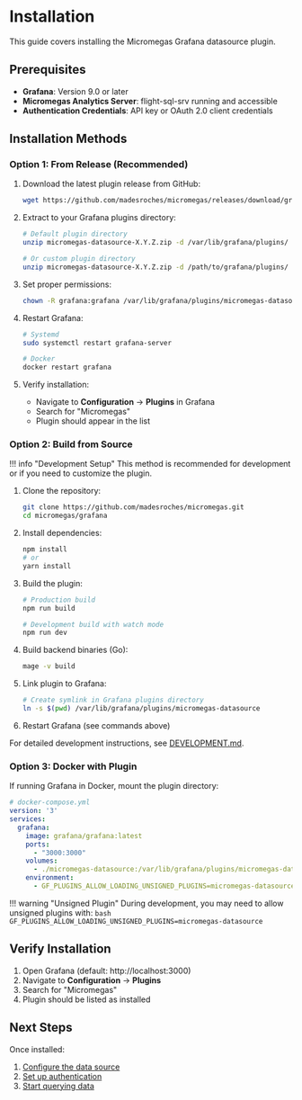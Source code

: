 # Installation

This guide covers installing the Micromegas Grafana datasource plugin.

## Prerequisites

- **Grafana**: Version 9.0 or later
- **Micromegas Analytics Server**: flight-sql-srv running and accessible
- **Authentication Credentials**: API key or OAuth 2.0 client credentials

## Installation Methods

### Option 1: From Release (Recommended)

1. Download the latest plugin release from GitHub:
   ```bash
   wget https://github.com/madesroches/micromegas/releases/download/grafana-vX.Y.Z/micromegas-datasource-X.Y.Z.zip
   ```

2. Extract to your Grafana plugins directory:
   ```bash
   # Default plugin directory
   unzip micromegas-datasource-X.Y.Z.zip -d /var/lib/grafana/plugins/

   # Or custom plugin directory
   unzip micromegas-datasource-X.Y.Z.zip -d /path/to/grafana/plugins/
   ```

3. Set proper permissions:
   ```bash
   chown -R grafana:grafana /var/lib/grafana/plugins/micromegas-datasource
   ```

4. Restart Grafana:
   ```bash
   # Systemd
   sudo systemctl restart grafana-server

   # Docker
   docker restart grafana
   ```

5. Verify installation:
   - Navigate to **Configuration** → **Plugins** in Grafana
   - Search for "Micromegas"
   - Plugin should appear in the list

### Option 2: Build from Source

!!! info "Development Setup"
    This method is recommended for development or if you need to customize the plugin.

1. Clone the repository:
   ```bash
   git clone https://github.com/madesroches/micromegas.git
   cd micromegas/grafana
   ```

2. Install dependencies:
   ```bash
   npm install
   # or
   yarn install
   ```

3. Build the plugin:
   ```bash
   # Production build
   npm run build

   # Development build with watch mode
   npm run dev
   ```

4. Build backend binaries (Go):
   ```bash
   mage -v build
   ```

5. Link plugin to Grafana:
   ```bash
   # Create symlink in Grafana plugins directory
   ln -s $(pwd) /var/lib/grafana/plugins/micromegas-datasource
   ```

6. Restart Grafana (see commands above)

For detailed development instructions, see [DEVELOPMENT.md](https://github.com/madesroches/micromegas/blob/main/grafana/DEVELOPMENT.md).

### Option 3: Docker with Plugin

If running Grafana in Docker, mount the plugin directory:

```yaml
# docker-compose.yml
version: '3'
services:
  grafana:
    image: grafana/grafana:latest
    ports:
      - "3000:3000"
    volumes:
      - ./micromegas-datasource:/var/lib/grafana/plugins/micromegas-datasource
    environment:
      - GF_PLUGINS_ALLOW_LOADING_UNSIGNED_PLUGINS=micromegas-datasource
```

!!! warning "Unsigned Plugin"
    During development, you may need to allow unsigned plugins with:
    ```bash
    GF_PLUGINS_ALLOW_LOADING_UNSIGNED_PLUGINS=micromegas-datasource
    ```

## Verify Installation

1. Open Grafana (default: http://localhost:3000)
2. Navigate to **Configuration** → **Plugins**
3. Search for "Micromegas"
4. Plugin should be listed as installed

## Next Steps

Once installed:

1. [Configure the data source](configuration.md)
2. [Set up authentication](authentication.md)
3. [Start querying data](usage.md)

